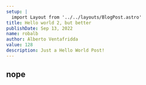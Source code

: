 ```yaml
---
setup: |
  import Layout from '../../layouts/BlogPost.astro'
title: Hello world 2, but better
publishDate: Sep 13, 2022
name: robalb
author: Alberto Ventafridda
value: 128
description: Just a Hello World Post!
---
```


## nope
